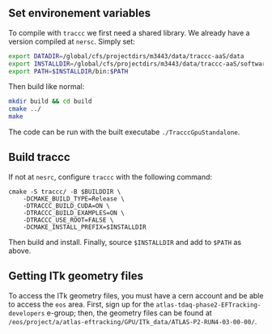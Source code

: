 ## Set environement variables

To compile with `traccc` we first need a shared library. We already have a version compiled at `nersc`. Simply set:

```bash
export DATADIR=/global/cfs/projectdirs/m3443/data/traccc-aaS/data
export INSTALLDIR=/global/cfs/projectdirs/m3443/data/traccc-aaS/software/dev/install
export PATH=$INSTALLDIR/bin:$PATH
```

Then build like normal:

```bash
mkdir build && cd build
cmake ../
make
```

The code can be run with the built executabe `./TracccGpuStandalone`. 

## Build traccc

If not at `nesrc`, configure `traccc` with the following command:

```
cmake -S traccc/ -B $BUILDDIR \
    -DCMAKE_BUILD_TYPE=Release \
    -DTRACCC_BUILD_CUDA=ON \
    -DTRACCC_BUILD_EXAMPLES=ON \
    -DTRACCC_USE_ROOT=FALSE \
    -DCMAKE_INSTALL_PREFIX=$INSTALLDIR
```

Then build and install. Finally, source `$INSTALLDIR` and add to `$PATH` as above. 

## Getting ITk geometry files

To access the ITk geometry files, you must have a cern account and be able to access the `eos` area. First, sign up for the `atlas-tdaq-phase2-EFTracking-developers` e-group; then, the geometry files can be found at ` /eos/project/a/atlas-eftracking/GPU/ITk_data/ATLAS-P2-RUN4-03-00-00/`.